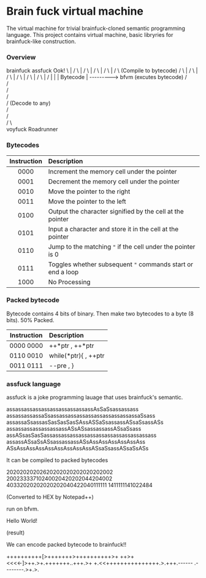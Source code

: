 # Brain fuck virtual machine

The virtual machine for trivial brainfuck-cloned semantic programming language.
This project contains virtual machine, basic libryries for brainfuck-like construction.


### Overview

 
   brainfuck          assfuck              Ook!
       \                 |                 /
	    \                |                /
		 \               |               /
		  \              |              /
		   \             |             /
		    \  (Compile to bytecode)  / 
			 \           |           /
			  \          |          /
               \         |         /
			    \        |        /
				 \       |       /
				  \      |      /
			       |           |
                   |  Bytecode |  ---------> bfvm (excutes bytecode)
			      /             \
		         /               \
		        /                 \
		       /                   \
		      /   (Decode to any)   \
             /                       \
		    /                         \
	       /                           \	
		voyfuck                      Roadrunner
		
		
		
		
### Bytecodes

| Instruction | Description                                                 |
|:-----------:|:------------------------------------------------------------|
|     0000    | Increment the memory cell under the pointer                 |
|     0001    | Decrement the memory cell under the pointer                 |
|     0010    | Move the pointer to the right                               |
|     0011    | Move the pointer to the left                                |
|     0100    | Output the character signified by the cell at the pointer   |
|     0101    | Input a character and store it in the cell at the pointer   |
|     0110    | Jump to the matching `"` if the cell under the pointer is 0 |
|     0111    | Toggles whether subsequent `"` commands start or end a loop |
|     1000    | No Processing                                               |


### Packed bytecode

Bytecode contains 4 bits of binary.
Then make two bytecodes to a byte (8 bits).
50% Packed.

|    Instruction   | Description                                                 |
|:----------------:|:------------------------------------------------------------|
|     0000 0000    | ++*ptr  , ++*ptr                                            |
|     0110 0010    | while(*ptr){ ,  ++ptr                                       |
|     0011 0111    | --pre , }                                                   |


### assfuck language

assfuck is a joke programming lauage that uses brainfuck's semantic.


assassassassassassassassassassAsSaSsassassass
assassassassaSsassassassassassassassassassassaSsass
assassaSsassasSasSasSasSAssASSaSsassassASsaSsassASs
assassassassassassassASsASsassassassASsaSsass
assASsasSasSassassassassassassassassassassassassass
assassASsaSsASsassassassASsAssAssAssAssAssAss
ASsAssAssAssAssAssAssAssAssASsaSsassASsaSsASs


It can be compiled to packed bytecodes

20202020202620202020202020202002
20023333710240020420202044204002
40332020202020202040422040111111
1411111141022484

(Converted to HEX by Notepad++)

run on bfvm.

Hello World!

(result)


We can encode packed bytecode to brainfuck!!

++++++++++[>+++++++>++++++++++>+
++>+<<<<-]>++.>+.+++++++..+++.>+
+.<<+++++++++++++++.>.+++.------
.--------.>+.>.

